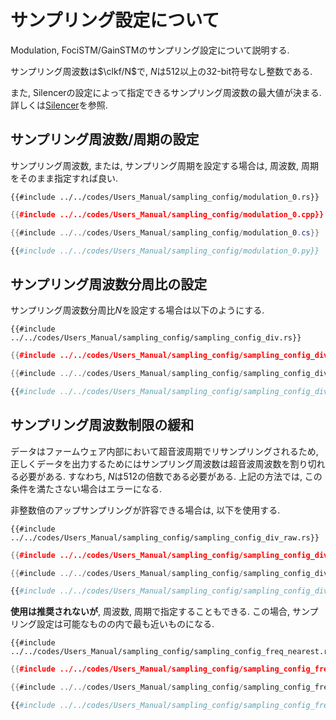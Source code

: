 # サンプリング設定について

Modulation, FociSTM/GainSTMのサンプリング設定について説明する.

サンプリング周波数は$\clkf/N$で, $N$は$512$以上の32-bit符号なし整数である.

また, Silencerの設定によって指定できるサンプリング周波数の最大値が決まる.
詳しくは[Silencer](./silencer.md#fixed-completion-steps-mode)を参照.

## サンプリング周波数/周期の設定

サンプリング周波数, または, サンプリング周期を設定する場合は, 周波数, 周期をそのまま指定すれば良い.

```rust,edition2021
{{#include ../../codes/Users_Manual/sampling_config/modulation_0.rs}}
```

```cpp
{{#include ../../codes/Users_Manual/sampling_config/modulation_0.cpp}}
```

```cs
{{#include ../../codes/Users_Manual/sampling_config/modulation_0.cs}}
```

```python
{{#include ../../codes/Users_Manual/sampling_config/modulation_0.py}}
```

## サンプリング周波数分周比の設定

サンプリング周波数分周比$N$を設定する場合は以下のようにする.

```rust,edition2021
{{#include ../../codes/Users_Manual/sampling_config/sampling_config_div.rs}}
```

```cpp
{{#include ../../codes/Users_Manual/sampling_config/sampling_config_div.cpp}}
```

```cs
{{#include ../../codes/Users_Manual/sampling_config/sampling_config_div.cs}}
```

```python
{{#include ../../codes/Users_Manual/sampling_config/sampling_config_div.py}}
```

## サンプリング周波数制限の緩和

データはファームウェア内部において超音波周期でリサンプリングされるため, 正しくデータを出力するためにはサンプリング周波数は超音波周波数を割り切れる必要がある.
すなわち, $N$は$512$の倍数である必要がある.
上記の方法では, この条件を満たさない場合はエラーになる.

非整数倍のアップサンプリングが許容できる場合は, 以下を使用する.

```rust,edition2021
{{#include ../../codes/Users_Manual/sampling_config/sampling_config_div_raw.rs}}
```

```cpp
{{#include ../../codes/Users_Manual/sampling_config/sampling_config_div_raw.cpp}}
```

```cs
{{#include ../../codes/Users_Manual/sampling_config/sampling_config_div_raw.cs}}
```

```python
{{#include ../../codes/Users_Manual/sampling_config/sampling_config_div_raw.py}}
```

**使用は推奨されないが**, 周波数, 周期で指定することもできる.
この場合, サンプリング設定は可能なものの内で最も近いものになる.

```rust,edition2021
{{#include ../../codes/Users_Manual/sampling_config/sampling_config_freq_nearest.rs}}
```

```cpp
{{#include ../../codes/Users_Manual/sampling_config/sampling_config_freq_nearest.cpp}}
```

```cs
{{#include ../../codes/Users_Manual/sampling_config/sampling_config_freq_nearest.cs}}
```

```python
{{#include ../../codes/Users_Manual/sampling_config/sampling_config_freq_nearest.py}}
```
